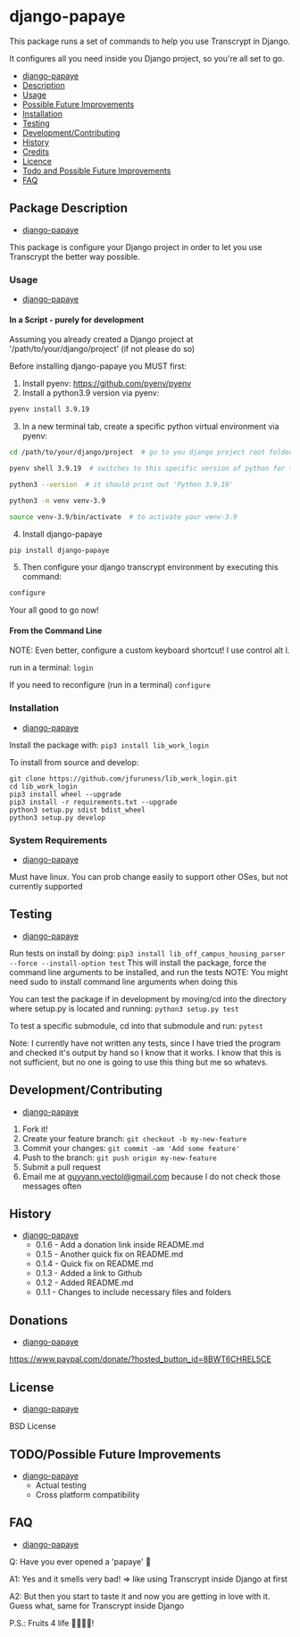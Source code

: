 # django\-papaye

This package runs a set of commands to help you use Transcrypt in Django.

It configures all you need inside you Django project, so you're all set to go.


* [django-papaye](#django\-papaye)
* [Description](#package-description)
* [Usage](#usage)
* [Possible Future Improvements](#possible-future-improvements)
* [Installation](#installation)
* [Testing](#testing)
* [Development/Contributing](#developmentcontributing)
* [History](#history)
* [Credits](#credits)
* [Licence](#licence)
* [Todo and Possible Future Improvements](#todopossible-future-improvements)
* [FAQ](#faq)


## Package Description
* [django\-papaye](#django\-papaye)

This package is configure your Django project in order to let you use Transcrypt the better way possible.

### Usage
* [django\-papaye](#django\-papaye)

#### In a Script - purely for development
Assuming you already created a Django project at '/path/to/your/django/project'
(if not please do so)

Before installing django-papaye you MUST first:

1) Install pyenv: https://github.com/pyenv/pyenv
2) Install a python3.9 version via pyenv: 
```bash
pyenv install 3.9.19
```

3) In a new terminal tab, create a specific python virtual environment via pyenv: 
```bash
cd /path/to/your/django/project  # go to you django project root folder (same folder where manage.py is)

pyenv shell 3.9.19  # switches to this specific version of python for this terminal tab until it's closed

python3 --version  # it should print out 'Python 3.9.19'

python3 -m venv venv-3.9

source venv-3.9/bin/activate  # to activate your venv-3.9
```

4) Install django-papaye 
```bash
pip install django-papaye
```

5) Then configure your django transcrypt environment by executing this command:
```bash
configure
```

Your all good to go now!
#### From the Command Line

NOTE: Even better, configure a custom keyboard shortcut! I use control alt l.

run in a terminal: ```login```

If you need to reconfigure (run in a terminal) ```configure```

### Installation
* [django\-papaye](#django\-papaye)

Install the package with:
```pip3 install lib_work_login```

To install from source and develop:
```
git clone https://github.com/jfuruness/lib_work_login.git
cd lib_work_login
pip3 install wheel --upgrade
pip3 install -r requirements.txt --upgrade
python3 setup.py sdist bdist_wheel
python3 setup.py develop
```

### System Requirements
* [django\-papaye](#django\-papaye)

Must have linux. You can prob change easily to support other OSes, but not currently supported

## Testing
* [django\-papaye](#django\-papaye)

Run tests on install by doing:
```pip3 install lib_off_campus_housing_parser --force --install-option test```
This will install the package, force the command line arguments to be installed, and run the tests
NOTE: You might need sudo to install command line arguments when doing this

You can test the package if in development by moving/cd into the directory where setup.py is located and running:
```python3 setup.py test```

To test a specific submodule, cd into that submodule and run:
```pytest```

Note: I currently have not written any tests, since I have tried the program and checked it's output by hand so I know that it works. I know that this is not sufficient, but no one is going to use this thing but me so whatevs.

## Development/Contributing
* [django\-papaye](#django\-papaye)

1. Fork it!
2. Create your feature branch: `git checkout -b my-new-feature`
3. Commit your changes: `git commit -am 'Add some feature'`
4. Push to the branch: `git push origin my-new-feature`
5. Submit a pull request
6. Email me at guyyann.vectol@gmail.com because I do not check those messages often

## History
* [django\-papaye](#django\-papaye)
   * 0.1.6 - Add a donation link inside README.md 
   * 0.1.5 - Another quick fix on README.md 
   * 0.1.4 - Quick fix on README.md 
   * 0.1.3 - Added a link to Github 
   * 0.1.2 - Added README.md 
   * 0.1.1 - Changes to include necessary files and folders

## Donations
* [django\-papaye](#django\-papaye)

https://www.paypal.com/donate/?hosted_button_id=8BWT6CHREL5CE

## License
* [django\-papaye](#django\-papaye)

BSD License

## TODO/Possible Future Improvements
* [django\-papaye](#django\-papaye)
    * Actual testing
    * Cross platform compatibility

## FAQ
* [django\-papaye](#django\-papaye)

Q: Have you ever opened a 'papaye' 🥭

A1: Yes and it smells very bad! => like using Transcrypt inside Django at first

A2: But then you start to taste it and now you are getting in love with it. Guess what, same for Transcrypt inside Django

P.S.: Fruits 4 life 🔆🌱🥭💪!
